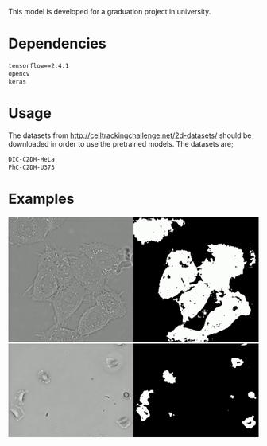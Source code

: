 This model is developed for a graduation project in university.

# Dependencies

    tensorflow==2.4.1
    opencv
    keras
 
# Usage

The datasets from http://celltrackingchallenge.net/2d-datasets/ should be downloaded in order to use the pretrained models. The datasets are;

    DIC-C2DH-HeLa
    PhC-C2DH-U373

# Examples

![](example-h.gif)
![](example-h-2.gif)
